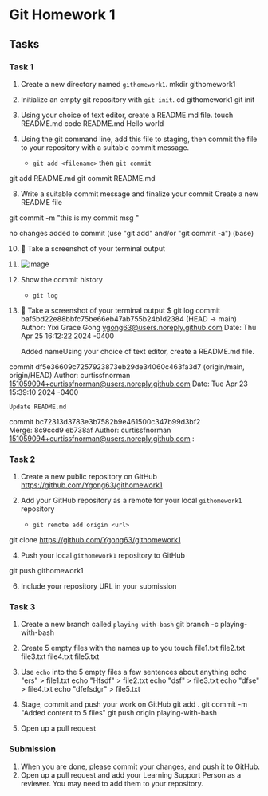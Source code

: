 # Git Homework 1

## Tasks
### Task 1
1. Create a new directory named `githomework1`.
mkdir githomework1

3. Initialize an empty git repository with `git init`.
cd githomework1
git init

5. Using your choice of text editor, create a README.md file.
touch README.md
code README.md
Hello world
7. Using the git command line, add this file to staging, then commit the file to your repository with a suitable commit message.
    * `git add <filename>` then `git commit`

git add README.md
git commit README.md

8. Write a suitable commit message and finalize your commit
Create a new README file

git commit -m "this is my commit msg "


no changes added to commit (use "git add" and/or "git commit -a")
(base) 

10. 📸 Take a screenshot of your terminal output

11. ![image](https://github.com/Ygong63/git/assets/166828612/97139615-8900-495c-8dd3-23fce6196037)

12. Show the commit history
    * `git log`
13. 📸 Take a screenshot of your terminal output
$ git log
commit baf5bd22e88bbfc75be66eb47ab755b24b1d2384 (HEAD -> main)
Author: Yixi Grace Gong <ygong63@users.noreply.github.com>
Date:   Thu Apr 25 16:12:22 2024 -0400

    Added nameUsing your choice of text editor, create a README.md file.

commit df5e36609c7257923873eb29de34060c463fa3d7 (origin/main, origin/HEAD)
Author: curtissfnorman <151059094+curtissfnorman@users.noreply.github.com>
Date:   Tue Apr 23 15:39:10 2024 -0400

    Update README.md

commit bc72313d3783e3b7582b9e461500c347b99d3bf2      
Merge: 8c9ccd9 eb738af
Author: curtissfnorman <151059094+curtissfnorman@users.noreply.github.com>
:
### Task 2
1. Create a new public repository on GitHub
https://github.com/Ygong63/githomework1
   
3. Add your GitHub repository as a remote for your local `githomework1` repository
    * `git remote add origin <url>`
  
git clone https://github.com/Ygong63/githomework1

4. Push your local `githomework1` repository to GitHub

git push githomework1

6. Include your repository URL in your submission

### Task 3
1. Create a new branch called `playing-with-bash`
git branch -c playing-with-bash

3. Create 5 empty files with the names up to you
touch file1.txt file2.txt file3.txt file4.txt file5.txt

5. Use `echo` into the 5 empty files a few sentences about anything
echo "ers" > file1.txt
echo "Hfsdf" > file2.txt
echo "dsf" > file3.txt
echo "dfse" > file4.txt
echo "dfefsdgr" > file5.txt

7. Stage, commit and push your work on GitHub
git add .
git commit -m "Added content to 5 files"
git push origin playing-with-bash

9. Open up a pull request

### Submission

1. When you are done, please commit your changes, and push it to GitHub.
2. Open up a pull request and add your Learning Support Person as a reviewer. You may need to add them to your repository.
